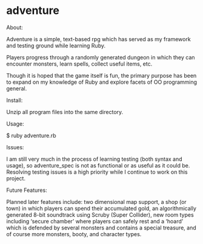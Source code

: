adventure
=========

About:

Adventure is a simple, text-based rpg which has served as my framework and testing ground while learning Ruby.

Players progress through a randomly generated dungeon in which they can encounter monsters, learn spells, collect useful items, etc.

Though it is hoped that the game itself is fun, the primary purpose has been to expand on my knowledge of Ruby and explore facets of OO programming general.


Install:

Unzip all program files into the same directory.


Usage:

$ ruby adventure.rb


Issues:

I am still very much in the process of learning testing (both syntax and usage), so adventure_spec is not as functional or as useful as it could be.  Resolving testing issues is a high priority while I continue to work on this project.


Future Features:

Planned later features include: two dimensional map support, a shop (or town) in which players can spend their accumulated gold, an algorithmically generated 8-bit soundtrack using Scruby (Super Collider), new room types including ‘secure chamber’ where players can safely rest and a ‘hoard’ which is defended by several monsters and contains a special treasure, and of course more monsters, booty, and character types.
